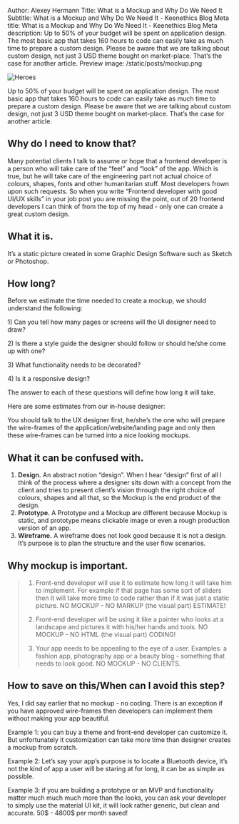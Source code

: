 Author: Alexey Hermann
Title: What is a Mockup and Why Do We Need It
Subtitle: What is a Mockup and Why Do We Need It - Keenethics Blog
Meta title: What is a Mockup and Why Do We Need It - Keenethics Blog
Meta description: Up to 50% of your budget will be spent on application design. The most basic app that takes 160 hours to code can easily take as much time to prepare a custom design. Please be aware that we are talking about custom design, not just 3 USD theme bought on market-place. That’s the case for another article.
Preview image: /static/posts/mockup.png

![Heroes](/static/posts/mockup.png)

Up to 50% of your budget will be spent on application design. The most
basic app that takes 160 hours to code can easily take as much time to
prepare a custom design. Please be aware that we are talking about
custom design, not just 3 USD theme bought on market-place. That’s the
case for another article.

## Why do I need to know that?

Many potential clients I talk to assume or hope that a frontend
developer is a person who will take care of the “feel” and “look” of the
app. Which is true, but he will take care of the engineering part not
actual choice of colours, shapes, fonts and other humanitarian stuff.
Most developers frown upon such requests. So when you write “Frontend
developer with good UI/UX skills” in your job post you are missing the
point, out of 20 frontend developers I can think of from the top of my
head - only one can create a great custom design.

## What it is.

It’s a static picture created in some Graphic Design Software such as
Sketch or Photoshop.

## How long?

Before we estimate the time needed to create a mockup, we should understand the following:

1\) Can you tell how many pages or screens will the UI designer need to
draw?

2\) Is there a style guide the designer should follow or should he/she
come up with one?

3\) What functionality needs to be decorated?

4\) Is it a responsive design?

The answer to each of these questions will define how long it will take.

Here are some estimates from our in-house designer:

You should talk to the UX designer first, he/she’s the one who will
prepare the wire-frames of the application/website/landing page and only
then these wire-frames can be turned into a nice looking mockups.

## What it can be confused with.

<ol>
    <li><span style="font-weight: 600">Design.</span> An abstract notion “design”. When I hear “design” first
    of all I think of the process where a designer sits down with a
    concept from the client and tries to present client’s vision
    through the right choice of colours, shapes and all that, so the
    Mockup is the end product of the design.</li>
    <li><span style="font-weight: 600">Prototype.</span> A Prototype and a Mockup are different because Mockup
    is static, and prototype means clickable image or even a rough
    production version of an app.</li>
    <li><span style="font-weight: 600">Wireframe.</span> A wireframe does not look good because it is not a
    design. It’s purpose is to plan the structure and the user flow
    scenarios.</li>
</ol>

## Why mockup is important.

> 1) Front-end developer will use it to estimate how long it will take
> him to implement. For example if that page has some sort of sliders
> then it will take more time to code rather than if it was just a
> static picture. NO MOCKUP - NO MARKUP (the visual part) ESTIMATE!
>
> 2) Front-end developer will be using it like a painter who looks at a
> landscape and pictures it with his/her hands and tools. NO MOCKUP - NO
> HTML (the visual part) CODING!
>
> 3) Your app needs to be appealing to the eye of a user. Examples: a
> fashion app, photography app or a beauty blog - something that needs
> to look good. NO MOCKUP - NO CLIENTS.

## How to save on this/When can I avoid this step?

Yes, I did say earlier that no mockup - no coding. There is an exception
if you have approved wire-frames then developers can implement them
without making your app beautiful.

Example 1: you can buy a theme and front-end developer can customize it.
But unfortunately it customization can take more time than designer
creates a mockup from scratch.

Example 2: Let’s say your app’s purpose is to locate a Bluetooth device,
it’s not the kind of app a user will be staring at for long, it can be
as simple as possible.

Example 3: if you are building a prototype or an MVP and functionality
matter much much much more than the looks, you can ask your developer to
simply use the material UI kit, it will look rather generic, but clean
and accurate. 50\$ - 4800\$ per month saved!

